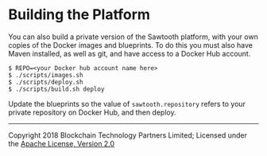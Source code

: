 Building the Platform
=====================

You can also build a private version of the Sawtooth platform, with your own copies of the Docker images and blueprints. To do this you must also have Maven installed, as well as git, and have access to a Docker Hub account.

    $ REPO=<your Docker hub account name here>
    $ ./scripts/images.sh
    $ ./scripts/deploy.sh
    $ ./scripts/build.sh deploy

Update the blueprints so the value of `sawtooth.repository` refers to your private repository on Docker Hub, and then deploy.


---
Copyright 2018 Blockchain Technology Partners Limited; Licensed under the [Apache License, Version 2.0](../LICENSE)
